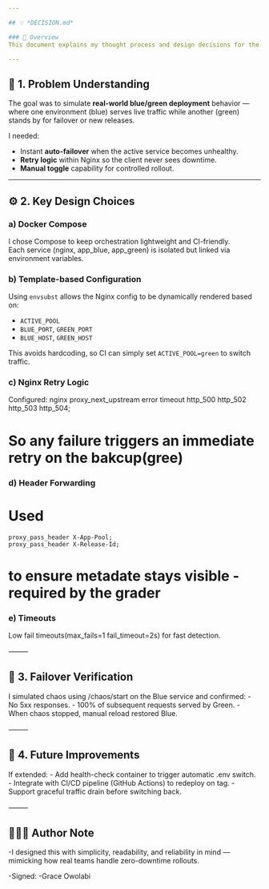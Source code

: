 ```yaml
---

## 💡 *DECISION.md*

### 🎯 Overview
This document explains my thought process and design decisions for the Blue/Green Nginx deployment task.

---
```


## 🧠 1. Problem Understanding
The goal was to simulate **real-world blue/green deployment** behavior — where one environment (blue) serves live traffic while another (green) stands by for failover or new releases.

I needed:
- Instant **auto-failover** when the active service becomes unhealthy.
- **Retry logic** within Nginx so the client never sees downtime.
- **Manual toggle** capability for controlled rollout.

---

## ⚙ 2. Key Design Choices

### a) **Docker Compose**
I chose Compose to keep orchestration lightweight and CI-friendly.  
Each service (nginx, app_blue, app_green) is isolated but linked via environment variables.

### b) **Template-based Configuration**
Using `envsubst` allows the Nginx config to be dynamically rendered based on:
- `ACTIVE_POOL`
- `BLUE_PORT`, `GREEN_PORT`
- `BLUE_HOST`, `GREEN_HOST`

This avoids hardcoding, so CI can simply set `ACTIVE_POOL=green` to switch traffic.

### c) **Nginx Retry Logic**
Configured:
nginx
proxy_next_upstream error timeout http_500 http_502 http_503 http_504;
# So any failure triggers an immediate retry on the bakcup(gree)

### d) Header Forwarding
# Used
```
proxy_pass_header X-App-Pool;
proxy_pass_header X-Release-Id;
```
# to ensure metadate stays visible - required by the grader

### e) Timeouts
Low fail timeouts(max_fails=1 fail_timeout=2s) for fast detection.

⸻

## 🧩 3. Failover Verification

I simulated chaos using /chaos/start on the Blue service and confirmed:
	-	No 5xx responses.
	-	100% of subsequent requests served by Green.
	-	When chaos stopped, manual reload restored Blue.

⸻

## 🔁 4. Future Improvements

If extended:
	-	Add health-check container to trigger automatic .env switch.
	-	Integrate with CI/CD pipeline (GitHub Actions) to redeploy on tag.
	-	Support graceful traffic drain before switching back.

⸻

## 👩🏽‍💻 Author Note

-I designed this with simplicity, readability, and reliability in mind — mimicking how real teams handle zero-downtime rollouts.

-Signed:
-Grace Owolabi

